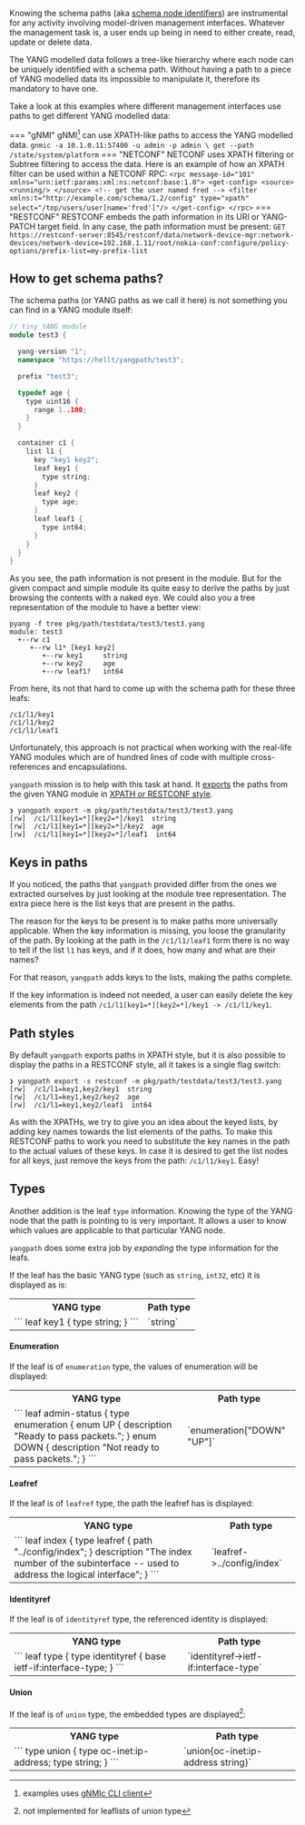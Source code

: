 Knowing the schema paths (aka [schema node identifiers](https://tools.ietf.org/html/rfc7950#section-6.5)) are instrumental for any activity involving model-driven management interfaces. Whatever the management task is, a user ends up being in need to either create, read, update or delete data.

The YANG modelled data follows a tree-like hierarchy where each node can be uniquely identified with a schema path. Without having a path to a piece of YANG modelled data its impossible to manipulate it, therefore its mandatory to have one.

Take a look at this examples where different management interfaces use paths to get different YANG modelled data:

=== "gNMI"
    gNMI[^1] can use XPATH-like paths to access the YANG modelled data.
    ```
    gnmic -a 10.1.0.11:57400 -u admin -p admin \
          get --path /state/system/platform
    ```
=== "NETCONF"
    NETCONF uses XPATH filtering or Subtree filtering to access the data. Here is an example of how an XPATH filter can be used within a NETCONF RPC:
    ```
    <rpc message-id="101"
         xmlns="urn:ietf:params:xml:ns:netconf:base:1.0">
    <get-config>
        <source>
        <running/>
        </source>
        <!-- get the user named fred -->
        <filter xmlns:t="http://example.com/schema/1.2/config"
                type="xpath"
                select="/top/users/user[name='fred']"/>
        </get-config>
    </rpc>
    ```
=== "RESTCONF"
    RESTCONF embeds the path information in its URI or YANG-PATCH target field. In any case, the path information must be present:
    ```
    GET https://restconf-server:8545/restconf/data/network-device-mgr:network-devices/network-device=192.168.1.11/root/nokia-conf:configure/policy-options/prefix-list=my-prefix-list
    ```

## How to get schema paths?
The schema paths (or YANG paths as we call it here) is not something you can find in a YANG module itself:

```cpp
// tiny YANG module
module test3 {

  yang-version "1";
  namespace "https://hellt/yangpath/test3";

  prefix "test3";

  typedef age {
    type uint16 {
      range 1..100;
    }
  }

  container c1 {
    list l1 {
      key "key1 key2";
      leaf key1 {
        type string;
      }
      leaf key2 {
        type age;
      }
      leaf leaf1 {
        type int64;
      }
    }
  }
}
```
As you see, the path information is not present in the module. But for the given compact and simple module its quite easy to derive the paths by just browsing the contents with a naked eye. We could also you a tree representation of the module to have a better view:

```
pyang -f tree pkg/path/testdata/test3/test3.yang
module: test3
  +--rw c1
     +--rw l1* [key1 key2]
        +--rw key1     string
        +--rw key2     age
        +--rw leaf1?   int64
```

From here, its not that hard to come up with the schema path for these three leafs:
```
/c1/l1/key1
/c1/l1/key2
/c1/l1/leaf1
```

Unfortunately, this approach is not practical when working with the real-life YANG modules which are of hundred lines of code with multiple cross-references and encapsulations. 

`yangpath` mission is to help with this task at hand. It [exports](export.md) the paths from the given YANG module in [XPATH or RESTCONF style](about-paths.md#path-styles).

```
❯ yangpath export -m pkg/path/testdata/test3/test3.yang
[rw]  /c1/l1[key1=*][key2=*]/key1  string
[rw]  /c1/l1[key1=*][key2=*]/key2  age
[rw]  /c1/l1[key1=*][key2=*]/leaf1  int64
```

## Keys in paths
If you noticed, the paths that `yangpath` provided differ from the ones we extracted ourselves by just looking at the module tree representation. The extra piece here is the list keys that are present in the paths.

The reason for the keys to be present is to make paths more universally applicable. When the key information is missing, you loose the granularity of the path. By looking at the path in the `/c1/l1/leaf1` form there is no way to tell if the list `l1` has keys, and if it does, how many and what are their names?

For that reason, `yangpath` adds keys to the lists, making the paths complete.

If the key information is indeed not needed, a user can easily delete the key elements from the path `/c1/l1[key1=*][key2=*]/key1 -> /c1/l1/key1`.

## Path styles
By default `yangpath` exports paths in XPATH style, but it is also possible to display the paths in a RESTCONF style, all it takes is a single flag switch:

```
❯ yangpath export -s restconf -m pkg/path/testdata/test3/test3.yang
[rw]  /c1/l1=key1,key2/key1  string
[rw]  /c1/l1=key1,key2/key2  age
[rw]  /c1/l1=key1,key2/leaf1  int64
```

As with the XPATHs, we try to give you an idea about the keyed lists, by adding key names towards the list elements of the paths. To make this RESTCONF paths to work you need to substitute the key names in the path to the actual values of these keys. In case it is desired to get the list nodes for all keys, just remove the keys from the path: `/c1/l1/key1`. Easy!

## Types
Another addition is the leaf `type` information. Knowing the type of the YANG node that the path is pointing to is very important. It allows a user to know which values are applicable to that particular YANG node.

`yangpath` does some extra job by _expanding_ the type information for the leafs.

If the leaf has the basic YANG type (such as `string`, `int32`, etc) it is displayed as is:
<table>
<th>YANG type</th>
<th>Path type</th>
<tr>
<td>
```
leaf key1 {
    type string;
}
```
</td>
<td>
`string`
</td>
</tr>
</table>

#### Enumeration
If the leaf is of `enumeration` type, the values of enumeration will be displayed:
<table>
<th>YANG type</th>
<th>Path type</th>
<tr>
<td>
```
leaf admin-status {
  type enumeration {
    enum UP {
      description
        "Ready to pass packets.";
    }
    enum DOWN {
      description
        "Not ready to pass packets.";
    }
```
</td>
<td>
`enumeration["DOWN" "UP"]`
</td>
</tr>
</table>

#### Leafref
If the leaf is of `leafref` type, the path the leafref has is displayed:
<table>
<th>YANG type</th>
<th>Path type</th>
<tr>
<td>
```
leaf index {
    type leafref {
      path "../config/index";
    }
    description
      "The index number of the subinterface -- used to address
      the logical interface";
}
```
</td>
<td>
`leafref->../config/index`
</td>
</tr>
</table>

#### Identityref
If the leaf is of `identityref` type, the referenced identity is displayed:
<table>
<th>YANG type</th>
<th>Path type</th>
<tr>
<td>
```
leaf type {
  type identityref {
    base ietf-if:interface-type;
  }
```
</td>
<td>
`identityref->ietf-if:interface-type`
</td>
</tr>
</table>

#### Union
If the leaf is of `union` type, the embedded types are displayed[^2]:
<table>
<th>YANG type</th>
<th>Path type</th>
<tr>
<td>
```
type union {
  type oc-inet:ip-address;
  type string;
}
```
</td>
<td>
`union{oc-inet:ip-address string}`
</td>
</tr>
</table>

[^1]: examples uses [gNMIc CLI client](https://gnmic.kmrd.dev)
[^2]: not implemented for leaflists of union type